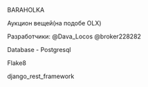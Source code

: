 BARAHOLKA

Аукцион вещей(на подобе OLX)

Разработчики: @Dava_Locos @broker228282

Database - Postgresql

Flake8

django_rest_framework


